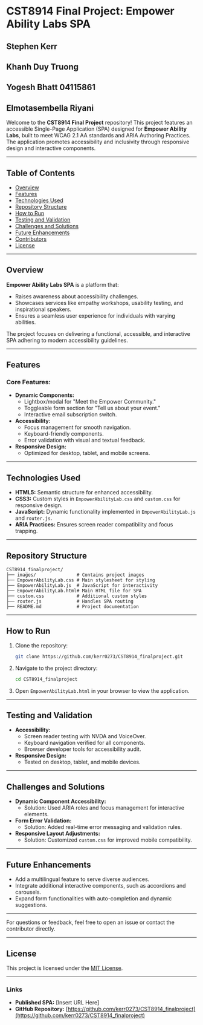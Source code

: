 # CST8914 Final Project: Empower Ability Labs SPA

## Stephen Kerr
## Khanh Duy Truong​
## Yogesh Bhatt 04115861​
## Elmotasembella Riyani​

Welcome to the **CST8914 Final Project** repository! This project features an accessible Single-Page Application (SPA) designed for **Empower Ability Labs**, built to meet WCAG 2.1 AA standards and ARIA Authoring Practices. The application promotes accessibility and inclusivity through responsive design and interactive components.

---

## Table of Contents
- [Overview](#overview)
- [Features](#features)
- [Technologies Used](#technologies-used)
- [Repository Structure](#repository-structure)
- [How to Run](#how-to-run)
- [Testing and Validation](#testing-and-validation)
- [Challenges and Solutions](#challenges-and-solutions)
- [Future Enhancements](#future-enhancements)
- [Contributors](#contributors)
- [License](#license)

---

## Overview
**Empower Ability Labs SPA** is a platform that:
- Raises awareness about accessibility challenges.
- Showcases services like empathy workshops, usability testing, and inspirational speakers.
- Ensures a seamless user experience for individuals with varying abilities.

The project focuses on delivering a functional, accessible, and interactive SPA adhering to modern accessibility guidelines.

---

## Features
### Core Features:
- **Dynamic Components:**
  - Lightbox/modal for "Meet the Empower Community."
  - Toggleable form section for "Tell us about your event."
  - Interactive email subscription switch.
- **Accessibility:**
  - Focus management for smooth navigation.
  - Keyboard-friendly components.
  - Error validation with visual and textual feedback.
- **Responsive Design:**
  - Optimized for desktop, tablet, and mobile screens.

---

## Technologies Used
- **HTML5:** Semantic structure for enhanced accessibility.
- **CSS3:** Custom styles in `EmpowerAbilityLab.css` and `custom.css` for responsive design.
- **JavaScript:** Dynamic functionality implemented in `EmpowerAbilityLab.js` and `router.js`.
- **ARIA Practices:** Ensures screen reader compatibility and focus trapping.

---

## Repository Structure
```
CST8914_finalproject/
├── images/               # Contains project images
├── EmpowerAbilityLab.css # Main stylesheet for styling
├── EmpowerAbilityLab.js  # JavaScript for interactivity
├── EmpowerAbilityLab.html# Main HTML file for SPA
├── custom.css            # Additional custom styles
├── router.js             # Handles SPA routing
├── README.md             # Project documentation
```

---

## How to Run
1. Clone the repository:
   ```bash
   git clone https://github.com/kerr0273/CST8914_finalproject.git
   ```
2. Navigate to the project directory:
   ```bash
   cd CST8914_finalproject
   ```
3. Open `EmpowerAbilityLab.html` in your browser to view the application.

---

## Testing and Validation
- **Accessibility:**
  - Screen reader testing with NVDA and VoiceOver.
  - Keyboard navigation verified for all components.
  - Browser developer tools for accessibility audit.
- **Responsive Design:**
  - Tested on desktop, tablet, and mobile devices.

---

## Challenges and Solutions
- **Dynamic Component Accessibility:**
  - Solution: Used ARIA roles and focus management for interactive elements.
- **Form Error Validation:**
  - Solution: Added real-time error messaging and validation rules.
- **Responsive Layout Adjustments:**
  - Solution: Customized `custom.css` for improved mobile compatibility.

---

## Future Enhancements
- Add a multilingual feature to serve diverse audiences.
- Integrate additional interactive components, such as accordions and carousels.
- Expand form functionalities with auto-completion and dynamic suggestions.

---

For questions or feedback, feel free to open an issue or contact the contributor directly.

---

## License
This project is licensed under the [MIT License](LICENSE).

---

### Links
- **Published SPA:** [Insert URL Here]
- **GitHub Repository:** [https://github.com/kerr0273/CST8914_finalproject](https://github.com/kerr0273/CST8914_finalproject)
```

